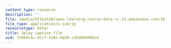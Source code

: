 ```yaml
---
content_type: resource
description: ''
file: /media/https%3A/open-learning-course-data-rc.s3.amazonaws.com/18-01sc-single-variable-calculus-fall-2010/7206dc4c9cc7510ebb28cd5d068566c4_BSAA0akmPEU.vtt
file_type: application/x-subrip
resourcetype: Other
title: 3play caption file
uid: 7206dc4c-9cc7-510e-bb28-cd5d068566c4
---
```


